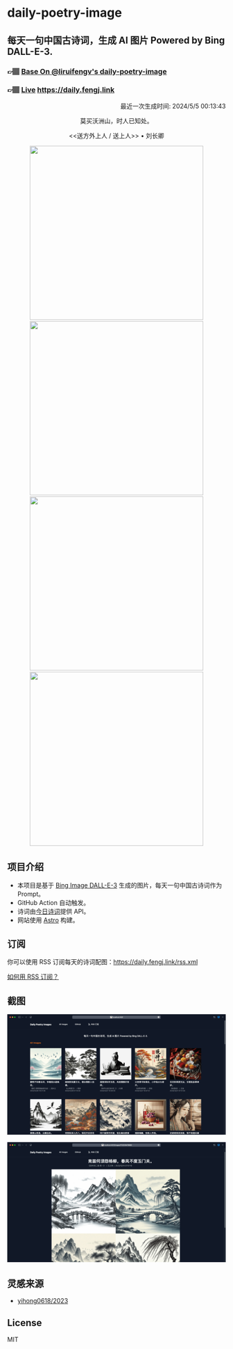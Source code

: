 
# daily-poetry-image

## 每天一句中国古诗词，生成 AI 图片 Powered by Bing DALL-E-3.

### 👉🏽 [Base On @liruifengv's daily-poetry-image](https://github.com/liruifengv/daily-poetry-image)

### 👉🏽 [Live](https://daily.fengj.link) https://daily.fengj.link

<p align="right">
  最近一次生成时间: 2024/5/5 00:13:43
</p>
<p align="center">
莫买沃洲山，时人已知处。
</p>
<p align="center">
<<送方外上人 / 送上人>> • 刘长卿
</p>
<p align="center">
<img src="https://tse1.mm.bing.net/th/id/OIG1.sW.d4SL.wRbqiTix8rm8" height="400" width="400" />
<img src="https://tse4.mm.bing.net/th/id/OIG1.Xq8VHK.nx6Zu2fTHS_gA" height="400" width="400" />
<img src="https://tse1.mm.bing.net/th/id/OIG1.fXJMNJPKyq4t4GHkGuUs" height="400" width="400" />
<img src="https://tse4.mm.bing.net/th/id/OIG1.k4JtPXSJ4.PtbOGQh.bL" height="400" width="400" />
</p>

## 项目介绍

-   本项目是基于 [Bing Image DALL-E-3](https://www.bing.com/images/create) 生成的图片，每天一句中国古诗词作为 Prompt。
-   GitHub Action 自动触发。
-   诗词由[今日诗词](https://www.jinrishici.com/)提供 API。
-   网站使用 [Astro](https://astro.build) 构建。

## 订阅

你可以使用 RSS 订阅每天的诗词配图：https://daily.fengj.link/rss.xml

[如何用 RSS 订阅？](https://zhuanlan.zhihu.com/p/55026716)

## 截图

![图片列表](./screenshots/Snipaste_2023-12-28_21-00-26.png)

![图片详情](./screenshots/Snipaste_2023-12-28_21-00-53.png)

## 灵感来源

-   [yihong0618/2023](https://github.com/yihong0618/2023)

## License

MIT
